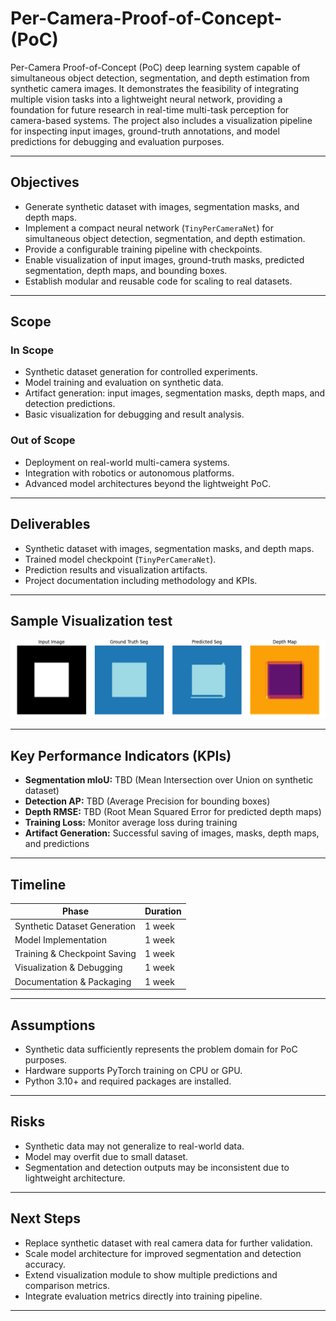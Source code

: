 # Per-Camera-Proof-of-Concept-(PoC)
Per-Camera Proof-of-Concept (PoC) deep learning system capable of simultaneous object detection, segmentation, and depth estimation from synthetic camera images. It demonstrates the feasibility of integrating multiple vision tasks into a lightweight neural network, providing a foundation for future research in real-time multi-task perception for camera-based systems. The project also includes a visualization pipeline for inspecting input images, ground-truth annotations, and model predictions for debugging and evaluation purposes.

---

## Objectives
- Generate synthetic dataset with images, segmentation masks, and depth maps.
- Implement a compact neural network (`TinyPerCameraNet`) for simultaneous object detection, segmentation, and depth estimation.
- Provide a configurable training pipeline with checkpoints.
- Enable visualization of input images, ground-truth masks, predicted segmentation, depth maps, and bounding boxes.
- Establish modular and reusable code for scaling to real datasets.

---

## Scope
### In Scope
- Synthetic dataset generation for controlled experiments.
- Model training and evaluation on synthetic data.
- Artifact generation: input images, segmentation masks, depth maps, and detection predictions.
- Basic visualization for debugging and result analysis.

### Out of Scope
- Deployment on real-world multi-camera systems.
- Integration with robotics or autonomous platforms.
- Advanced model architectures beyond the lightweight PoC.

---

## Deliverables
- Synthetic dataset with images, segmentation masks, and depth maps.
- Trained model checkpoint (`TinyPerCameraNet`).
- Prediction results and visualization artifacts.
- Project documentation including methodology and KPIs.

---

## Sample Visualization test
![Test](artifacts/results/poc_visualization.png)

---

## Key Performance Indicators (KPIs)
- **Segmentation mIoU:** TBD (Mean Intersection over Union on synthetic dataset)
- **Detection AP:** TBD (Average Precision for bounding boxes)
- **Depth RMSE:** TBD (Root Mean Squared Error for predicted depth maps)
- **Training Loss:** Monitor average loss during training
- **Artifact Generation:** Successful saving of images, masks, depth maps, and predictions

---

## Timeline
| Phase | Duration |
|-------|----------|
| Synthetic Dataset Generation | 1 week |
| Model Implementation | 1 week |
| Training & Checkpoint Saving | 1 week |
| Visualization & Debugging | 1 week |
| Documentation & Packaging | 1 week |

---

## Assumptions
- Synthetic data sufficiently represents the problem domain for PoC purposes.
- Hardware supports PyTorch training on CPU or GPU.
- Python 3.10+ and required packages are installed.

---

## Risks
- Synthetic data may not generalize to real-world data.
- Model may overfit due to small dataset.
- Segmentation and detection outputs may be inconsistent due to lightweight architecture.

---

## Next Steps
- Replace synthetic dataset with real camera data for further validation.
- Scale model architecture for improved segmentation and detection accuracy.
- Extend visualization module to show multiple predictions and comparison metrics.
- Integrate evaluation metrics directly into training pipeline.

---
